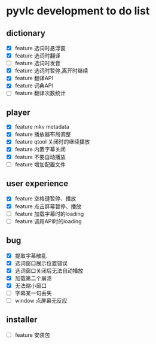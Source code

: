 # pyvlc development to do list
## dictionary
- [x] feature 选词时悬浮窗
- [x] feature 选词时翻译
- [ ] feature 选词时发音
- [x] feature 选词时暂停,离开时继续
- [x] feature 翻译API
- [x] feature 词典API
- [ ] feature 翻译次数统计

## player
- [x] feature mkv metadata
- [x] feature 播放器布局调整
- [x] feature qtool 关闭时的继续播放
- [x] feature 内置字幕关闭
- [x] feature 不要自动播放
- [ ] feature 增加配置文件

## user experience
- [x] feature 空格键暂停、播放
- [x] feature 点击屏幕暂停、播放
- [ ] feature 加载字幕时的loading
- [ ] feature 调用API时的loading

## bug
- [x] 提取字幕散乱
- [x] 选词窗口展示位置错误
- [x] 选词窗口关闭后无法自动播放
- [x] 加载第二个崩溃
- [x] 无法缩小窗口
- [ ] 字幕某一句丢失
- [ ] window 点屏幕无反应
## installer
- [ ] feature 安装包
